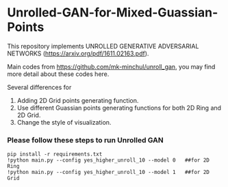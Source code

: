 # Unrolled-GAN-for-Mixed-Guassian-Points
This repository implements UNROLLED GENERATIVE ADVERSARIAL NETWORKS (https://arxiv.org/pdf/1611.02163.pdf).

Main codes from https://github.com/mk-minchul/unroll_gan, you may find more detail about these codes here.

Several differences for 

1. Adding 2D Grid points generating function.
2. Use different Guassian points generating functions for both 2D Ring and 2D Grid.
3. Change the style of visualization.



### Please follow these steps to run Unrolled GAN
```
pip install -r requirements.txt
!python main.py --config yes_higher_unroll_10 --model 0   ##for 2D Ring 
!python main.py --config yes_higher_unroll_10 --model 1   ##for 2D Grid
```




